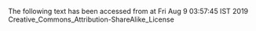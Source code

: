 The following text has been accessed from at Fri Aug 9 03:57:45 IST 2019
Creative_Commons_Attribution-ShareAlike_License
